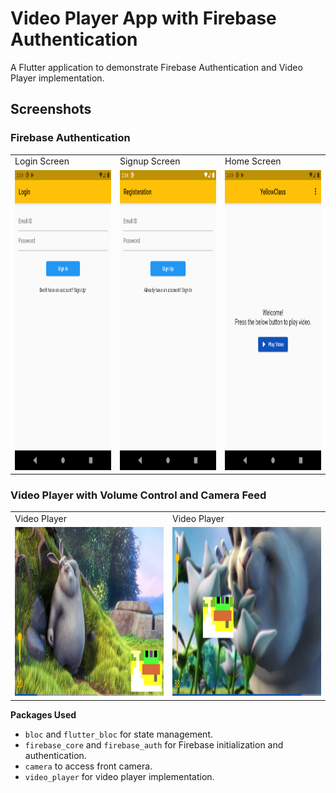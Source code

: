 # Video Player App with Firebase Authentication

A Flutter application to demonstrate Firebase Authentication and Video Player implementation.

## Screenshots

### Firebase Authentication

<table>
  <tr>
    <td>Login Screen</td>
     <td>Signup Screen</td>
    <td>Home Screen</td>
  </tr>
  <tr>
    <td><img src="screenshots/login.png" width=270 height=480></td>
    <td><img src="screenshots/signup.png" width=270 height=480></td>
    <td><img src="screenshots/home.png" width=270 height=480></td>
   
  </tr>
 </table>
 
 ### Video Player with Volume Control and Camera Feed
 
 <table>
  <tr>
    <td>Video Player</td>
     <td>Video Player</td>
  </tr>
  <tr>
    <td><img src="screenshots/video_1.png" width=480 height=270></td>
    <td><img src="screenshots/video_2.png" width=480 height=270></td>
  </tr>
 </table>

**Packages Used**

- `bloc` and `flutter_bloc` for state management.
- `firebase_core` and `firebase_auth` for Firebase initialization and authentication.
- `camera` to access front camera.
- `video_player` for video player implementation.

